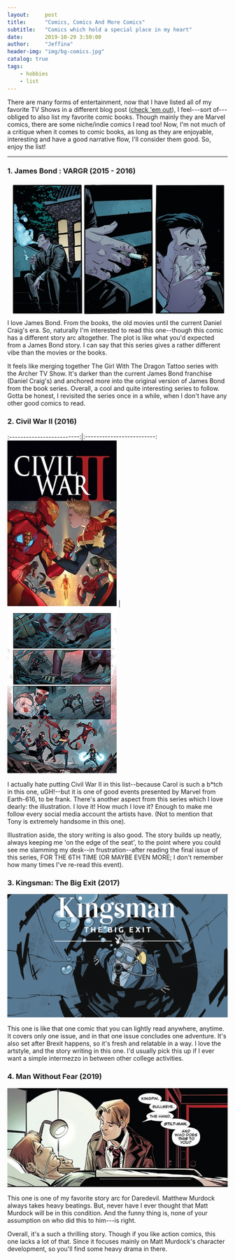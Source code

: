 ```yaml
---
layout:     post
title:      "Comics, Comics And More Comics"
subtitle:   "Comics which hold a special place in my heart"
date:       2019-10-29 3:50:00
author:     "Jeffina"
header-img: "img/bg-comics.jpg"
catalog: true
tags:
    - hobbies
    - list
---
```

There are many forms of entertainment, now that I have listed all of my favorite TV Shows in a different blog post ([check 'em out](https://starkydev.github.io/2019/09/09/tvshows/ "TV Shows Masterlist")), I feel---sort of---obliged to also list my favorite comic books. Though mainly they are Marvel comics, there are some niche/indie comics I read too! Now, I'm not much of a critique when it comes to comic books, as long as they are enjoyable, interesting and have a good narrative flow, I'll consider them good. So, enjoy the list!

---

### 1. James Bond : VARGR (2015 - 2016)
![](/img/in-post/post-comics/jamesbond1.jpg)
I love James Bond. From the books, the old movies until the current Daniel Craig's era. So, naturally I'm interested to read this one--though this comic has a different story arc altogether. The plot is like what you'd expected from a James Bond story. I can say that this series gives a rather different vibe than the movies or the books.

It feels like merging together The Girl With The Dragon Tattoo series with the Archer TV Show. It's darker than the current James Bond franchise (Daniel Craig's) and anchored more into the original version of James Bond from the book series. Overall, a cool and quite interesting series to follow. Gotta be honest, I revisited the series once in a while, when I don't have any other good comics to read.

### 2. Civil War II (2016)

:-------------------------:|:-------------------------:
![](/img/in-post/post-comics/civilwar2_1.jpg)  |  ![](/img/in-post/post-comics/civilwar2.jpg)

I actually hate putting Civil War II in this list--because Carol is such a b*tch in this one, uGH!--but it is one of good events presented by Marvel from Earth-616, to be frank. There's another aspect from this series which I love dearly: the illustration. I love it! How much I love it? Enough to make me follow every social media account the artists have. (Not to mention that Tony is extremely handsome in this one).

Illustration aside, the story writing is also good. The story builds up neatly, always keeping me 'on the edge of the seat', to the point where you could see me slamming my desk--in frustration--after reading the final issue of this series, FOR THE 6TH TIME (OR MAYBE EVEN MORE; I don't remember how many times I've re-read this event).

### 3. Kingsman: The Big Exit (2017)

![](/img/in-post/post-comics/kingsman.jpg)

This one is like that one comic that you can lightly read anywhere, anytime. It covers only one issue, and in that one issue concludes one adventure. It's also set after Brexit happens, so it's fresh and relatable in a way. I love the artstyle, and the story writing in this one. I'd usually pick this up if I ever want a simple intermezzo in between other college activities.

### 4. Man Without Fear (2019)

![](/img/in-post/post-comics/daredevil1.jpg)

This one is one of my favorite story arc for Daredevil. Matthew Murdock always takes heavy beatings. But, never have I ever thought that Matt Murdock will be in this condition. And the funny thing is, none of your assumption on who did this to him---is right.

Overall, it's a such a thrilling story. Though if you like action comics, this one lacks a lot of that. Since it focuses mainly on Matt Murdock's character development, so you'll find some heavy drama in there.
